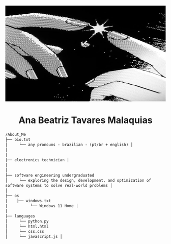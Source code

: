 <table>
  <tr>
    <p align="center">
        <img src="https://github.com/anabeatm/anabeatm/blob/main/baixados%20(1).jpg" alt="Ana Beatriz" style="width: 150%; height: 300px;" />
    </p>
    <h1 align="center">Ana Beatriz Tavares Malaquias</h1>
      
    
    /About_Me 
    ├── bio.txt 
    │     └── any pronouns - brazilian - (pt/br + english) │ 
    │ 
    │
    ├── electronics technician │ 
    │ 
    │
    ├── software engineering undergraduated  
    │     └── exploring the design, development, and optimization of software systems to solve real-world problems │
    │
    ├── os  
    │    ├── windows.txt 
    │          └── Windows 11 Home │
    │
    ├── languages  
    │     └── python.py  
    │     └── html.html  
    │     └── css.css  
    │     └── javascript.js │ 
    
  </tr>
</table>
